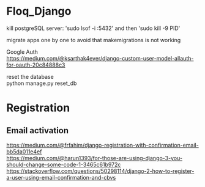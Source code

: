 # Floq_Django

kill postgreSQL server: 'sudo lsof -i :5432' and then 'sudo kill -9 PID'

migrate apps one by one to avoid that makemigrations is not working


Google Auth  
https://medium.com/@ksarthak4ever/django-custom-user-model-allauth-for-oauth-20c84888c3


reset the database  
python manage.py reset_db


# Registration
## Email activation
https://medium.com/@frfahim/django-registration-with-confirmation-email-bb5da011e4ef  
https://medium.com/@harun1393/for-those-are-using-django-3-you-should-change-some-code-1-3465c61b972c  
https://stackoverflow.com/questions/50298114/django-2-how-to-register-a-user-using-email-confirmation-and-cbvs
